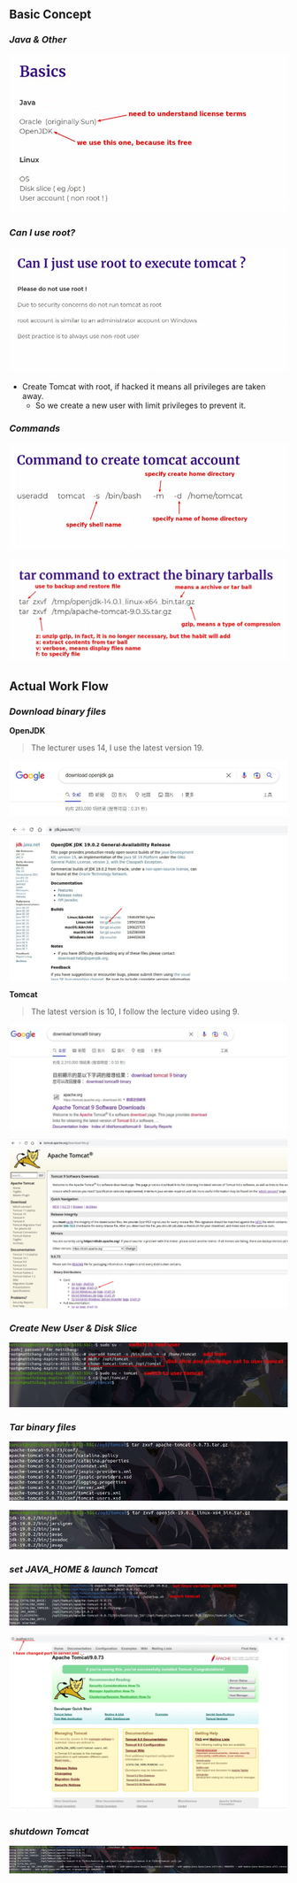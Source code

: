 ## **Basic Concept**

### _Java & Other_

![Alt concept: basic](pic/11.jpg)

### _Can I use root?_

![Alt concept: root](pic/12.jpg)

- Create Tomcat with root, if hacked it means all privileges are taken away.
  - So we create a new user with limit privileges to prevent it.

### _Commands_

![Alt concept: create user](pic/13.jpg)

![Alt concept: tar](pic/14.jpg)

## **Actual Work Flow**

### _Download binary files_

**OpenJDK**

> The lecturer uses 14, I use the latest version 19.

![Alt dl openjdk](pic/01.jpg)

![Alt dl openjdk](pic/02.jpg)

**Tomcat**

> The latest version is 10, I follow the lecture video using 9.

![Alt dl tomcat](pic/03.jpg)

![Alt dl tomcat](pic/04.jpg)

### _Create New User & Disk Slice_

![Alt create user and disk slice](pic/05.jpg)

### _Tar binary files_

![Alt tar tomcat](pic/06.jpg)

![Alt tar openjdk](pic/07.jpg)

### _set JAVA_HOME & launch Tomcat_

![Alt set JAVA_HOME and launch tomcat](pic/08.jpg)

![Alt verify tomcat on browser](pic/09.jpg)

### _shutdown Tomcat_

![Alt shupdown tomcat](pic/10.jpg)

